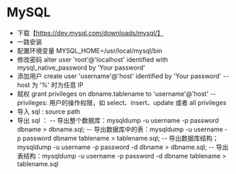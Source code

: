 # MySQL
- 下载【https://dev.mysql.com/downloads/mysql/】
- 一路安装
- 配置环境变量 MYSQL_HOME=/usr/local/mysql/bin
- 修改密码 alter user 'root'@'localhost' identified with mysql_native_password by 'Your password'
- 添加用户 create user 'username'@'host' identified by 'Your password' 
-- host 为 '%' 时为任意 IP
- 赋权 grant privileges on dbname.tablename to 'username'@'host'
-- privileges: 用户的操作权限，如 select、insert、update 或者 all privileges
- 导入 sql : source path
- 导出 sql ：
-- 导出整个数据库：mysqldump -u username -p password dbname > dbname.sql;
-- 导出数据库中的表：mysqldump -u username -p password dbname tablename > tablename.sql;
-- 导出数据库结构；mysqldump -u username -p password -d dbname > dbname.sql;
-- 导出表结构：mysqldump -u username -p password -d dbname tablename > tablename.sql
